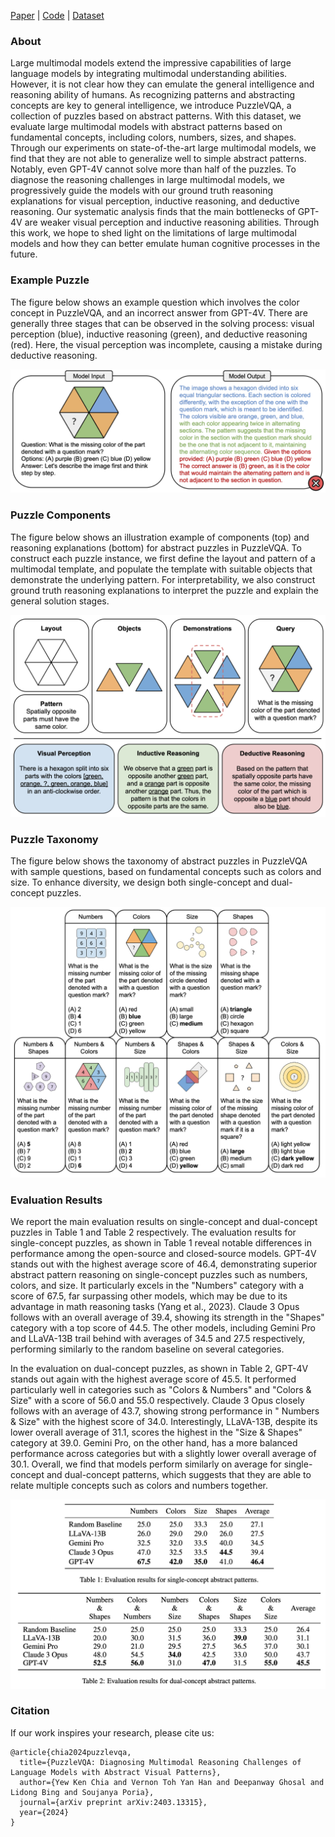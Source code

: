 [Paper](https://arxiv.org/abs/2403.13315) | [Code](https://github.com/declare-lab/LLM-PuzzleTest/tree/master/PuzzleVQA) | [Dataset](https://huggingface.co/datasets/declare-lab/puzzlevqa)

### About

Large multimodal models extend the impressive capabilities of large language models by integrating multimodal
understanding abilities. However, it is not clear how they can emulate the general intelligence and reasoning ability of
humans. As recognizing patterns and abstracting concepts are key to general intelligence, we introduce PuzzleVQA, a
collection of puzzles based on abstract patterns. With this dataset, we evaluate large multimodal models with abstract
patterns based on fundamental concepts, including colors, numbers, sizes, and shapes. Through our experiments on
state-of-the-art large multimodal models, we find that they are not able to generalize well to simple abstract patterns.
Notably, even GPT-4V cannot solve more than half of the puzzles. To diagnose the reasoning challenges in large
multimodal models, we progressively guide the models with our ground truth reasoning explanations for visual perception,
inductive reasoning, and deductive reasoning. Our systematic analysis finds that the main bottlenecks of GPT-4V are
weaker visual perception and inductive reasoning abilities. Through this work, we hope to shed light on the limitations
of large multimodal models and how they can better emulate human cognitive processes in the future.

### Example Puzzle

The figure below shows an example question which involves the color concept in PuzzleVQA, and an incorrect answer from
GPT-4V. There are generally three stages that can be observed in the solving process: visual perception (blue),
inductive reasoning (green), and deductive reasoning (red). Here, the visual perception was incomplete, causing a
mistake during deductive reasoning.

![](/images/example.png)

### Puzzle Components

The figure below shows an illustration example of components (top) and reasoning explanations (bottom) for abstract
puzzles in PuzzleVQA. To construct each puzzle instance, we first define the layout and pattern of a multimodal
template, and populate the
template with suitable objects that demonstrate the underlying pattern. For interpretability, we also construct ground
truth reasoning explanations to interpret the puzzle and explain the general solution stages.

![](/images/components.png)

### Puzzle Taxonomy

The figure below shows the taxonomy of abstract puzzles in PuzzleVQA with sample questions, based on fundamental
concepts
such as colors and size. To enhance diversity, we design both single-concept and dual-concept puzzles.

![](/images/taxonomy.png)

### Evaluation Results

We report the main evaluation results on single-concept and dual-concept puzzles in Table 1 and Table 2 respectively.
The evaluation results for single-concept puzzles, as shown in Table 1 reveal notable differences in performance among
the open-source and closed-source models. GPT-4V stands out with the highest average score of 46.4, demonstrating
superior abstract pattern reasoning on single-concept puzzles such as numbers, colors, and size. It particularly excels
in the "Numbers" category with a score of 67.5, far surpassing other models, which may be due to its advantage in math
reasoning tasks (Yang et al., 2023). Claude 3 Opus follows with an overall average of 39.4, showing its strength in
the "Shapes" category with a top score of 44.5. The other models, including Gemini Pro and LLaVA-13B trail behind with
averages of 34.5 and 27.5 respectively, performing similarly to the random baseline on several categories.

In the evaluation on dual-concept puzzles, as shown in Table 2, GPT-4V stands out again with the highest average score
of 45.5. It performed particularly well in categories such as "Colors & Numbers" and "Colors & Size" with a score of
56.0 and 55.0 respectively. Claude 3 Opus closely follows with an average of 43.7, showing strong performance in "
Numbers & Size" with the highest score of 34.0. Interestingly, LLaVA-13B, despite its lower overall average of 31.1,
scores the highest in the "Size & Shapes" category at 39.0. Gemini Pro, on the other hand, has a more balanced
performance across categories but with a slightly lower overall average of 30.1. Overall, we find that models perform
similarly on average for single-concept and dual-concept patterns, which suggests that they are able to relate multiple
concepts such as colors and numbers together.

![](/images/results.png)

### Citation

If our work inspires your research, please cite us:

```
@article{chia2024puzzlevqa,
  title={PuzzleVQA: Diagnosing Multimodal Reasoning Challenges of Language Models with Abstract Visual Patterns},
  author={Yew Ken Chia and Vernon Toh Yan Han and Deepanway Ghosal and Lidong Bing and Soujanya Poria},
  journal={arXiv preprint arXiv:2403.13315},
  year={2024}
}
```
